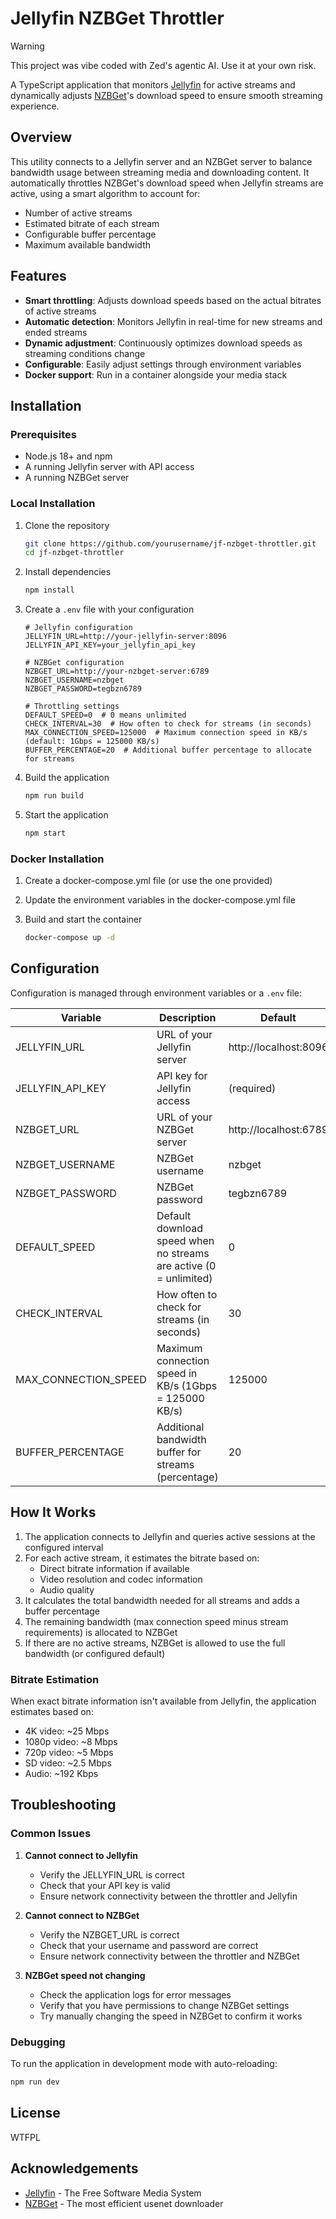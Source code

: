 # Jellyfin NZBGet Throttler

> [!WARNING]
>
> This project was vibe coded with Zed's agentic AI. Use it at your own risk.

A TypeScript application that monitors [Jellyfin][] for active streams and dynamically adjusts [NZBGet][]'s download speed to ensure smooth streaming experience.

## Overview

This utility connects to a Jellyfin server and an NZBGet server to balance bandwidth usage between streaming media and downloading content. It automatically throttles NZBGet's download speed when Jellyfin streams are active, using a smart algorithm to account for:

- Number of active streams
- Estimated bitrate of each stream
- Configurable buffer percentage
- Maximum available bandwidth

## Features

- **Smart throttling**: Adjusts download speeds based on the actual bitrates of active streams
- **Automatic detection**: Monitors Jellyfin in real-time for new streams and ended streams
- **Dynamic adjustment**: Continuously optimizes download speeds as streaming conditions change
- **Configurable**: Easily adjust settings through environment variables
- **Docker support**: Run in a container alongside your media stack

## Installation

### Prerequisites

- Node.js 18+ and npm
- A running Jellyfin server with API access
- A running NZBGet server

### Local Installation

1. Clone the repository
   ```bash
   git clone https://github.com/yourusername/jf-nzbget-throttler.git
   cd jf-nzbget-throttler
   ```

2. Install dependencies
   ```bash
   npm install
   ```

3. Create a `.env` file with your configuration
   ```
   # Jellyfin configuration
   JELLYFIN_URL=http://your-jellyfin-server:8096
   JELLYFIN_API_KEY=your_jellyfin_api_key

   # NZBGet configuration
   NZBGET_URL=http://your-nzbget-server:6789
   NZBGET_USERNAME=nzbget
   NZBGET_PASSWORD=tegbzn6789

   # Throttling settings
   DEFAULT_SPEED=0  # 0 means unlimited
   CHECK_INTERVAL=30  # How often to check for streams (in seconds)
   MAX_CONNECTION_SPEED=125000  # Maximum connection speed in KB/s (default: 1Gbps = 125000 KB/s)
   BUFFER_PERCENTAGE=20  # Additional buffer percentage to allocate for streams
   ```

4. Build the application
   ```bash
   npm run build
   ```

5. Start the application
   ```bash
   npm start
   ```

### Docker Installation

1. Create a docker-compose.yml file (or use the one provided)

2. Update the environment variables in the docker-compose.yml file

3. Build and start the container
   ```bash
   docker-compose up -d
   ```

## Configuration

Configuration is managed through environment variables or a `.env` file:

| Variable | Description | Default |
|----------|-------------|--------|
| JELLYFIN_URL | URL of your Jellyfin server | http://localhost:8096 |
| JELLYFIN_API_KEY | API key for Jellyfin access | (required) |
| NZBGET_URL | URL of your NZBGet server | http://localhost:6789 |
| NZBGET_USERNAME | NZBGet username | nzbget |
| NZBGET_PASSWORD | NZBGet password | tegbzn6789 |
| DEFAULT_SPEED | Default download speed when no streams are active (0 = unlimited) | 0 |
| CHECK_INTERVAL | How often to check for streams (in seconds) | 30 |
| MAX_CONNECTION_SPEED | Maximum connection speed in KB/s (1Gbps = 125000 KB/s) | 125000 |
| BUFFER_PERCENTAGE | Additional bandwidth buffer for streams (percentage) | 20 |

## How It Works

1. The application connects to Jellyfin and queries active sessions at the configured interval
2. For each active stream, it estimates the bitrate based on:
   - Direct bitrate information if available
   - Video resolution and codec information
   - Audio quality
3. It calculates the total bandwidth needed for all streams and adds a buffer percentage
4. The remaining bandwidth (max connection speed minus stream requirements) is allocated to NZBGet
5. If there are no active streams, NZBGet is allowed to use the full bandwidth (or configured default)

### Bitrate Estimation

When exact bitrate information isn't available from Jellyfin, the application estimates based on:

- 4K video: ~25 Mbps
- 1080p video: ~8 Mbps
- 720p video: ~5 Mbps
- SD video: ~2.5 Mbps
- Audio: ~192 Kbps

## Troubleshooting

### Common Issues

1. **Cannot connect to Jellyfin**
   - Verify the JELLYFIN_URL is correct
   - Check that your API key is valid
   - Ensure network connectivity between the throttler and Jellyfin

2. **Cannot connect to NZBGet**
   - Verify the NZBGET_URL is correct
   - Check that your username and password are correct
   - Ensure network connectivity between the throttler and NZBGet

3. **NZBGet speed not changing**
   - Check the application logs for error messages
   - Verify that you have permissions to change NZBGet settings
   - Try manually changing the speed in NZBGet to confirm it works

### Debugging

To run the application in development mode with auto-reloading:

```bash
npm run dev
```

## License

WTFPL

## Acknowledgements

- [Jellyfin][] - The Free Software Media System
- [NZBGet][] - The most efficient usenet downloader

[Jellyfin]: https://jellyfin.org/
[NZBGet]: https://nzbget.net/
